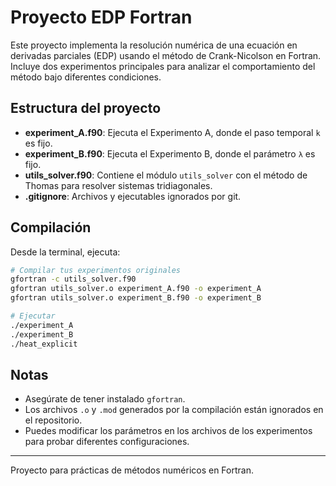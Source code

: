 # Proyecto EDP Fortran

Este proyecto implementa la resolución numérica de una ecuación en derivadas parciales (EDP) usando el método de Crank-Nicolson en Fortran. Incluye dos experimentos principales para analizar el comportamiento del método bajo diferentes condiciones.

## Estructura del proyecto

- **experiment_A.f90**: Ejecuta el Experimento A, donde el paso temporal `k` es fijo.
- **experiment_B.f90**: Ejecuta el Experimento B, donde el parámetro `λ` es fijo.
- **utils_solver.f90**: Contiene el módulo `utils_solver` con el método de Thomas para resolver sistemas tridiagonales.
- **.gitignore**: Archivos y ejecutables ignorados por git.

## Compilación

Desde la terminal, ejecuta:

```bash
# Compilar tus experimentos originales
gfortran -c utils_solver.f90
gfortran utils_solver.o experiment_A.f90 -o experiment_A
gfortran utils_solver.o experiment_B.f90 -o experiment_B

# Ejecutar
./experiment_A
./experiment_B
./heat_explicit
```


## Notas

- Asegúrate de tener instalado `gfortran`.
- Los archivos `.o` y `.mod` generados por la compilación están ignorados en el repositorio.
- Puedes modificar los parámetros en los archivos de los experimentos para probar diferentes configuraciones.

---
Proyecto para prácticas de métodos numéricos en Fortran.